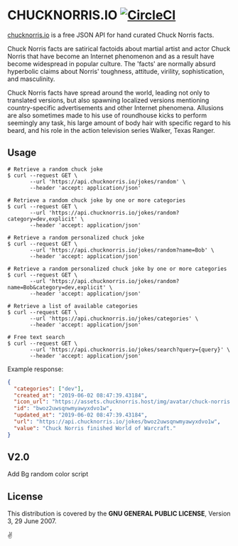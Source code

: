 # CHUCKNORRIS.IO [![CircleCI](https://circleci.com/gh/chucknorris-io/chuck-api.svg?style=svg)](https://circleci.com/gh/chucknorris-io/chuck-api)

[chucknorris.io](https://api.chucknorris.io) is a free JSON API for hand curated Chuck Norris facts.

Chuck Norris facts are satirical factoids about martial artist and actor Chuck Norris that have become an Internet
phenomenon and as a result have become widespread in popular culture. The 'facts' are normally absurd hyperbolic claims
about Norris' toughness, attitude, virility, sophistication, and masculinity.

Chuck Norris facts have spread around the world, leading not only to translated versions, but also spawning localized
versions mentioning country-specific advertisements and other Internet phenomena. Allusions are also sometimes made to
his use of roundhouse kicks to perform seemingly any task, his large amount of body hair with specific regard to his
beard, and his role in the action television series Walker, Texas Ranger.

## Usage

```shell
# Retrieve a random chuck joke
$ curl --request GET \
       --url 'https://api.chucknorris.io/jokes/random' \
       --header 'accept: application/json'

# Retrieve a random chuck joke by one or more categories
$ curl --request GET \
       --url 'https://api.chucknorris.io/jokes/random?category=dev,explicit' \
       --header 'accept: application/json'

# Retrieve a random personalized chuck joke
$ curl --request GET \
       --url 'https://api.chucknorris.io/jokes/random?name=Bob' \
       --header 'accept: application/json'

# Retrieve a random personalized chuck joke by one or more categories
$ curl --request GET \
       --url 'https://api.chucknorris.io/jokes/random?name=Bob&category=dev,explicit' \
       --header 'accept: application/json'

# Retrieve a list of available categories
$ curl --request GET \
       --url 'https://api.chucknorris.io/jokes/categories' \
       --header 'accept: application/json'

# Free text search
$ curl --request GET \
       --url 'https://api.chucknorris.io/jokes/search?query={query}' \
       --header 'accept: application/json'
```

Example response:

```json
{
  "categories": ["dev"],
  "created_at": "2019-06-02 08:47:39.43184",
  "icon_url": "https://assets.chucknorris.host/img/avatar/chuck-norris.png",
  "id": "bwoz2uwsqnwmyawyxdvo1w",
  "updated_at": "2019-06-02 08:47:39.43184",
  "url": "https://api.chucknorris.io/jokes/bwoz2uwsqnwmyawyxdvo1w",
  "value": "Chuck Norris finished World of Warcraft."
}
```



## V2.0
Add Bg random color script




## License

This distribution is covered by the **GNU GENERAL PUBLIC LICENSE**, Version 3, 29 June 2007.


:v:
